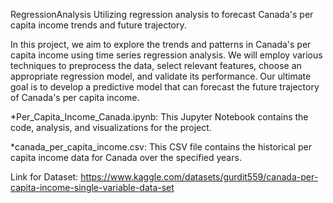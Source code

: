 RegressionAnalysis
Utilizing regression analysis to forecast Canada's per capita income trends and future trajectory.

In this project, we aim to explore the trends and patterns in Canada's per capita income using time series regression analysis. We will employ various techniques to preprocess the data, select relevant features, choose an appropriate regression model, and validate its performance. Our ultimate goal is to develop a predictive model that can forecast the future trajectory of Canada's per capita income.

*Per_Capita_Income_Canada.ipynb: This Jupyter Notebook contains the code, analysis, and visualizations for the project.

*canada_per_capita_income.csv: This CSV file contains the historical per capita income data for Canada over the specified years.

Link for Dataset: https://www.kaggle.com/datasets/gurdit559/canada-per-capita-income-single-variable-data-set 
